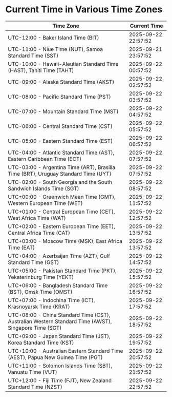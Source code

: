 # Current Time in Various Time Zones

| Time Zone | Current Time |
|-----------|--------------|
| UTC-12:00 - Baker Island Time (BIT) | 2025-09-22 22:57:52 |
| UTC-11:00 - Niue Time (NUT), Samoa Standard Time (SST) | 2025-09-21 23:57:52 |
| UTC-10:00 - Hawaii-Aleutian Standard Time (HAST), Tahiti Time (TAHT) | 2025-09-22 00:57:52 |
| UTC-09:00 - Alaska Standard Time (AKST) | 2025-09-22 02:57:52 |
| UTC-08:00 - Pacific Standard Time (PST) | 2025-09-22 03:57:52 |
| UTC-07:00 - Mountain Standard Time (MST) | 2025-09-22 04:57:52 |
| UTC-06:00 - Central Standard Time (CST) | 2025-09-22 05:57:52 |
| UTC-05:00 - Eastern Standard Time (EST) | 2025-09-22 06:57:52 |
| UTC-04:00 - Atlantic Standard Time (AST), Eastern Caribbean Time (ECT) | 2025-09-22 07:57:52 |
| UTC-03:00 - Argentina Time (ART), Brasília Time (BRT), Uruguay Standard Time (UYT) | 2025-09-22 07:57:52 |
| UTC-02:00 - South Georgia and the South Sandwich Islands Time (SGT) | 2025-09-22 08:57:52 |
| UTC±00:00 - Greenwich Mean Time (GMT), Western European Time (WET) | 2025-09-22 11:57:52 |
| UTC+01:00 - Central European Time (CET), West Africa Time (WAT) | 2025-09-22 12:57:52 |
| UTC+02:00 - Eastern European Time (EET), Central Africa Time (CAT) | 2025-09-22 13:57:52 |
| UTC+03:00 - Moscow Time (MSK), East Africa Time (EAT) | 2025-09-22 13:57:52 |
| UTC+04:00 - Azerbaijan Time (AZT), Gulf Standard Time (GST) | 2025-09-22 14:57:52 |
| UTC+05:00 - Pakistan Standard Time (PKT), Yekaterinburg Time (YEKT) | 2025-09-22 15:57:52 |
| UTC+06:00 - Bangladesh Standard Time (BST), Omsk Time (OMST) | 2025-09-22 16:57:52 |
| UTC+07:00 - Indochina Time (ICT), Krasnoyarsk Time (KRAT) | 2025-09-22 17:57:52 |
| UTC+08:00 - China Standard Time (CST), Australian Western Standard Time (AWST), Singapore Time (SGT) | 2025-09-22 18:57:52 |
| UTC+09:00 - Japan Standard Time (JST), Korea Standard Time (KST) | 2025-09-22 19:57:52 |
| UTC+10:00 - Australian Eastern Standard Time (AEST), Papua New Guinea Time (PGT) | 2025-09-22 20:57:52 |
| UTC+11:00 - Solomon Islands Time (SBT), Vanuatu Time (VUT) | 2025-09-22 21:57:52 |
| UTC+12:00 - Fiji Time (FJT), New Zealand Standard Time (NZST) | 2025-09-22 22:57:52 |

